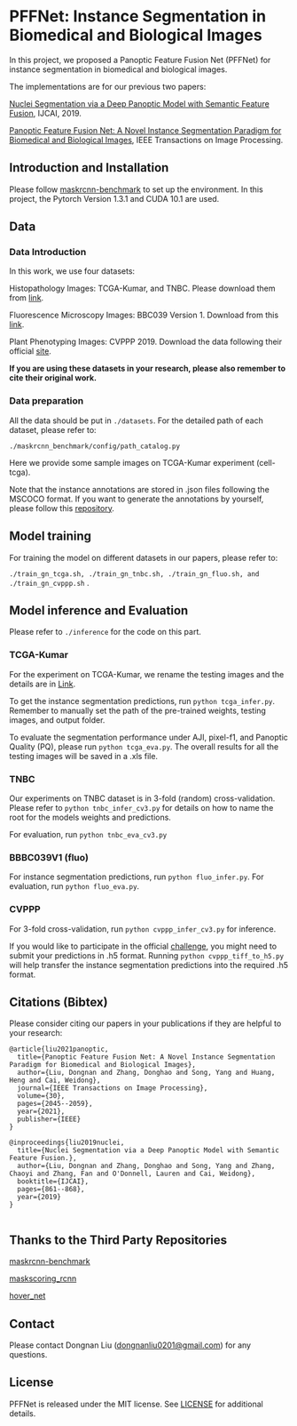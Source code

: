# PFFNet: Instance Segmentation in Biomedical and Biological Images


In this project, we proposed a Panoptic Feature Fusion Net (PFFNet) for instance segmentation in biomedical and biological images.



The implementations are for our previous two papers:

[Nuclei Segmentation via a Deep Panoptic Model with Semantic Feature Fusion](https://www.ijcai.org/Proceedings/2019/0121.pdf), IJCAI, 2019.
 
[Panoptic Feature Fusion Net: A Novel Instance Segmentation Paradigm for Biomedical and Biological Images](https://ieeexplore.ieee.org/abstract/document/9325955), IEEE Transactions on Image Processing.



## Introduction and Installation

Please follow [maskrcnn-benchmark](https://github.com/facebookresearch/maskrcnn-benchmark) to set up the environment. In this project, the Pytorch Version 1.3.1 and CUDA 10.1 are used.


## Data

### Data Introduction

In this work, we use four datasets:

Histopathology Images: TCGA-Kumar, and TNBC. Please download them from [link](https://drive.google.com/drive/folders/1l55cv3DuY-f7-JotDN7N5nbNnjbLWchK).

Fluorescence Microscopy Images: BBC039 Version 1. Download from this [link](https://bbbc.broadinstitute.org/BBBC039).

Plant Phenotyping Images: CVPPP 2019. Download the data following their official [site](https://competitions.codalab.org/competitions/18405). 

**If you are using these datasets in your research, please also remember to cite their original work.**

### Data preparation

All the data should be put in `./datasets`. For the detailed path of each dataset, please refer to:

`./maskrcnn_benchmark/config/path_catalog.py`

Here we provide some sample images on TCGA-Kumar experiment (cell-tcga).

Note that the instance annotations are stored in .json files following the MSCOCO format. If you want to generate the annotations by yourself, please follow this [repository](https://github.com/waspinator/pycococreator).

## Model training

For training the model on different datasets in our papers, please refer to:

`./train_gn_tcga.sh, ./train_gn_tnbc.sh, ./train_gn_fluo.sh, and ./train_gn_cvppp.sh` .

## Model inference and Evaluation

Please refer to `./inference` for the code on this part.

### TCGA-Kumar

For the experiment on TCGA-Kumar, we rename the testing images and the details are in [Link](https://cloudstor.aarnet.edu.au/plus/s/Tpd3d6H2XxUlkl4).

To get the instance segmentation predictions, run `python tcga_infer.py`. Remember to manually set the path of the pre-trained weights, testing images, and output folder.

To evaluate the segmentation performance under AJI, pixel-f1, and Panoptic Quality (PQ), please run `python tcga_eva.py`. The overall results for all the testing images will be saved in a .xls file.

### TNBC

Our experiments on TNBC dataset is in 3-fold (random) cross-validation. Please refer to `python tnbc_infer_cv3.py` for details on how to name the root for the models weights and predictions.

For evaluation, run `python tnbc_eva_cv3.py`

### BBBC039V1 (fluo)

For instance segmentation predictions, run `python fluo_infer.py`. For evaluation, run `python fluo_eva.py`.

### CVPPP

For 3-fold cross-validation, run `python cvppp_infer_cv3.py` for inference. 

If you would like to participate in the official [challenge](https://competitions.codalab.org/competitions/18405), you might need to submit your predictions in .h5 format. 
Running `python cvppp_tiff_to_h5.py` will help transfer the instance segmentation predictions into the required .h5 format. 

## Citations (Bibtex)
Please consider citing our papers in your publications if they are helpful to your research:
```
@article{liu2021panoptic,
  title={Panoptic Feature Fusion Net: A Novel Instance Segmentation Paradigm for Biomedical and Biological Images},
  author={Liu, Dongnan and Zhang, Donghao and Song, Yang and Huang, Heng and Cai, Weidong},
  journal={IEEE Transactions on Image Processing},
  volume={30},
  pages={2045--2059},
  year={2021},
  publisher={IEEE}
}

```

```
@inproceedings{liu2019nuclei,
  title={Nuclei Segmentation via a Deep Panoptic Model with Semantic Feature Fusion.},
  author={Liu, Dongnan and Zhang, Donghao and Song, Yang and Zhang, Chaoyi and Zhang, Fan and O'Donnell, Lauren and Cai, Weidong},
  booktitle={IJCAI},
  pages={861--868},
  year={2019}
}


```

 
## Thanks to the Third Party Repositories

[maskrcnn-benchmark](https://github.com/facebookresearch/maskrcnn-benchmark)

[maskscoring_rcnn](https://github.com/zjhuang22/maskscoring_rcnn)

[hover_net](https://github.com/vqdang/hover_net)



## Contact

Please contact Dongnan Liu (dongnanliu0201@gmail.com) for any questions.


## License

PFFNet is released under the MIT license. See [LICENSE](LICENSE) for additional details.


